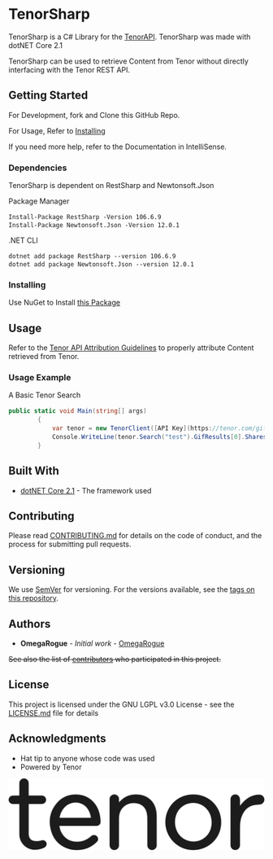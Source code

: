 # TenorSharp

TenorSharp is a C# Library for the [TenorAPI](https://tenor.com/gifapi). TenorSharp was made with dotNET Core 2.1

TenorSharp can be used to retrieve Content from Tenor without directly interfacing with the Tenor REST API.

## Getting Started

For Development, fork and Clone this GitHub Repo.

For Usage, Refer to [Installing](#installing)

If you need more help, refer to the Documentation in IntelliSense.

### Dependencies

TenorSharp is dependent on RestSharp and Newtonsoft.Json


Package Manager
```
Install-Package RestSharp -Version 106.6.9
Install-Package Newtonsoft.Json -Version 12.0.1
```

.NET CLI
```
dotnet add package RestSharp --version 106.6.9
dotnet add package Newtonsoft.Json --version 12.0.1
```

### Installing

Use NuGet to Install [this Package](https://www.nuget.org/packages/TenorSharp/1.0.0)

## Usage
Refer to the [Tenor API Attribution Guidelines](https://tenor.com/gifapi/documentation#attribution) to properly attribute Content retrieved from Tenor.

### Usage Example

A Basic Tenor Search

```csharp
public static void Main(string[] args)
		{
			var tenor = new TenorClient([API Key](https://tenor.com/gifapi));
			Console.WriteLine(tenor.Search("test").GifResults[0].Shares);
		}
```

## Built With

* [dotNET Core 2.1](https://dotnet.microsoft.com/download/dotnet-core/2.1) - The framework used


## Contributing

Please read [CONTRIBUTING.md](CONTRIBUTING.md) for details on the code of conduct, and the process for submitting pull requests.

## Versioning

We use [SemVer](http://semver.org/) for versioning. For the versions available, see the [tags on this repository](https://github.com/OmegaRogue/TenorSharp/tags).

## Authors

* **OmegaRogue** - *Initial work* - [OmegaRogue](https://github.com/OmegaRogue)

~~See also the list of [contributors](https://github.com/OmegaRogue/TenorSharp/contributors) who participated in this project.~~

## License

This project is licensed under the GNU LGPL v3.0 License - see the [LICENSE.md](LICENSE.md) file for details

## Acknowledgments

* Hat tip to anyone whose code was used
* Powered by Tenor

![Tenor](TENOR.png)
